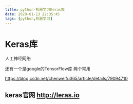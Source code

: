 ```yaml
---
title: python-机器学习Keras库
date: 2020-01-13 22:35:45
tags: [python,机器学习]
---
```


# Keras库

人工神经网络

还有一个是google的TensorFlow库 两个常用

<!--more-->

https://blog.csdn.net/chenweifu365/article/details/79094710

## keras官网 http://leras.io